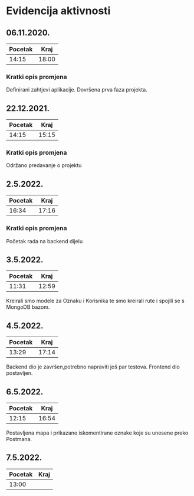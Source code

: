 # Evidencija aktivnosti

## 06.11.2020.
Pocetak | Kraj
------- | ----
14:15   | 18:00
### Kratki opis promjena
Definirani zahtjevi aplikacije.
Dovršena prva faza projekta.


## 22.12.2021.
Pocetak | Kraj
------- | ----
14:15   | 15:15
### Kratki opis promjena
Održano predavanje o projektu

## 2.5.2022.
Pocetak | Kraj
------- | ----
16:34   | 17:16 
### Kratki opis promjena
Početak rada na backend dijelu

## 3.5.2022.
Pocetak | Kraj
------- | ----
11:31   | 12:59
Kreirali smo modele za Oznaku i Korisnika te smo kreirali rute i spojili se s MongoDB bazom. 

## 4.5.2022.
Pocetak | Kraj
------- | ----
13:29   | 17:14

Backend dio je završen,potrebno napraviti još par testova. Frontend dio postavljen.

## 6.5.2022.
Pocetak | Kraj
------- | ----
12:15   | 16:54
Postavljena mapa i prikazane iskomentirane oznake koje su unesene preko Postmana.

## 7.5.2022.
Pocetak | Kraj
------- | ----
13:00   | 

